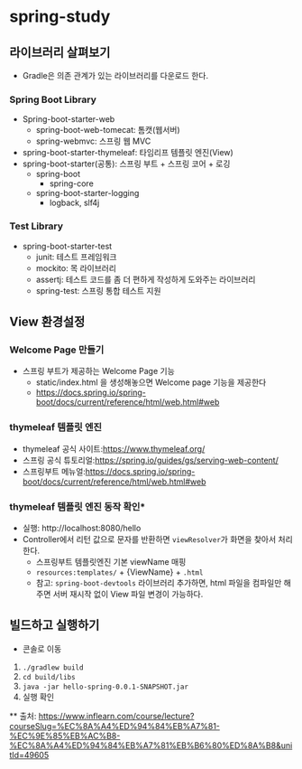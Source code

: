 # spring-study

## 라이브러리 살펴보기
- Gradle은 의존 관계가 있는 라이브러리를 다운로드 한다.

### Spring Boot Library
- Spring-boot-starter-web
  * spring-boot-web-tomecat: 톰캣(웹서버)
  * spring-webmvc: 스프링 웹 MVC
- spring-boot-starter-thymeleaf: 타임리프 템플릿 엔진(View)
- spring-boot-starter(공통): 스프링 부트 + 스프링 코어 + 로깅
  * spring-boot
    * spring-core
  * spring-boot-starter-logging
    * logback, slf4j

### Test Library 
- spring-boot-starter-test
  * junit: 테스트 프레임워크
  * mockito: 목 라이브러리
  * assertj: 테스트 코드를 좀 더 편하게 작성하게 도와주는 라이브러리
  * spring-test: 스프링 통합 테스트 지원

## View 환경설정

### Welcome Page 만들기
- 스프링 부트가 제공하는 Welcome Page 기능
  * static/index.html 을 생성해놓으면 Welcome page 기능을 제공한다
  * https://docs.spring.io/spring-boot/docs/current/reference/html/web.html#web

### thymeleaf 템플릿 엔진
- thymeleaf 공식 사이트:https://www.thymeleaf.org/
- 스프링 공식 튜토리얼:https://spring.io/guides/gs/serving-web-content/
- 스프링부트 메뉴얼:https://docs.spring.io/spring-boot/docs/current/reference/html/web.html#web

### thymeleaf 템플릿 엔진 동작 확인*
- 실행: http://localhost:8080/hello
- Controller에서 리턴 값으로 문자를 반환하면 `viewResolver`가 화면을 찾아서 처리한다.
  * 스프링부트 템플릿엔진 기본 viewName 매핑
  * `resources:templates/` + {ViewName} + `.html`
  * 참고: `spring-boot-devtools` 라이브러리 추가하면, html 파일을 컴파일만 해주면 서버 재시작 없이 View 파일 변경이 가능하다.

## 빌드하고 실행하기

- 콘솔로 이동
1. `./gradlew build`
2. `cd build/libs`
3. `java -jar hello-spring-0.0.1-SNAPSHOT.jar`
4. 실행 확인


** 출처: https://www.inflearn.com/course/lecture?courseSlug=%EC%8A%A4%ED%94%84%EB%A7%81-%EC%9E%85%EB%AC%B8-%EC%8A%A4%ED%94%84%EB%A7%81%EB%B6%80%ED%8A%B8&unitId=49605
